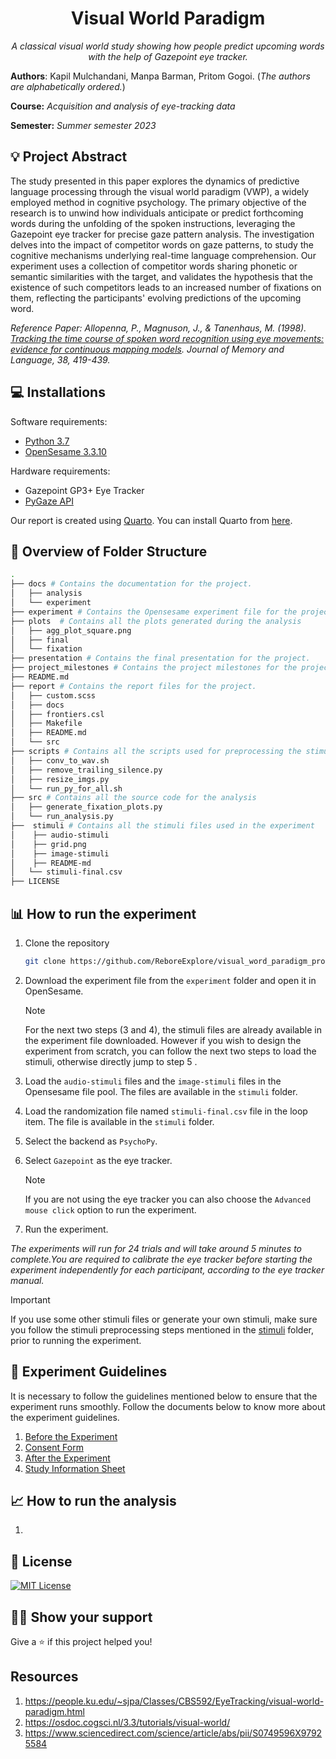 <h1 align="center">Visual World Paradigm</h1>
<p align="center"><i>A classical visual world study showing how people predict upcoming words with the help of Gazepoint eye tracker.</i></p>



**Authors**: Kapil Mulchandani, Manpa Barman, Pritom Gogoi. (*The authors are alphabetically ordered.*)

**Course:** *Acquisition and analysis of eye-tracking data*

**Semester:** *Summer semester 2023*

## :bulb: Project Abstract
 The study presented in this paper explores the dynamics of predictive language processing through the visual world paradigm (VWP), a widely employed method in cognitive psychology. The primary objective of the research is to unwind how individuals anticipate or predict forthcoming words during the unfolding of the spoken instructions, leveraging the Gazepoint eye tracker for precise gaze pattern analysis. The investigation delves into the impact of competitor words on gaze patterns, to study the cognitive mechanisms underlying real-time language comprehension. Our experiment uses a collection of competitor words sharing phonetic or semantic similarities with the target, and validates the hypothesis that the existence of such competitors leads to an increased number of fixations on them, reflecting the participants' evolving predictions of the upcoming word.

 _Reference Paper: Allopenna, P., Magnuson, J., & Tanenhaus, M. (1998). [Tracking the time course of spoken word recognition using eye movements: evidence for continuous mapping models](https://www.sciencedirect.com/science/article/abs/pii/S0749596X97925584). Journal of Memory and Language, 38, 419-439._

## :computer: Installations

Software requirements: 
- [Python 3.7](https://www.python.org/downloads/)
- [OpenSesame 3.3.10](https://osdoc.cogsci.nl/4.0/download/)

Hardware requirements:
- Gazepoint GP3+ Eye Tracker
- [PyGaze API](https://www.gazept.com/dl/Gazepoint_API_v2.0.pdf)

Our report is created using [Quarto](report/README.md). You can install Quarto from [here](https://quarto.org/docs/get-started/).


## :page_facing_up: Overview of Folder Structure 

```bash
.
├── docs # Contains the documentation for the project.
│   ├── analysis
│   └── experiment
├── experiment # Contains the Opensesame experiment file for the project.
├── plots  # Contains all the plots generated during the analysis
│   ├── agg_plot_square.png
│   ├── final
│   └── fixation
├── presentation # Contains the final presentation for the project.
├── project_milestones # Contains the project milestones for the project.
├── README.md
├── report # Contains the report files for the project.
│   ├── custom.scss
│   ├── docs
│   ├── frontiers.csl
│   ├── Makefile
│   ├── README.md
│   └── src
├── scripts # Contains all the scripts used for preprocessing the stimuli
│   ├── conv_to_wav.sh
│   ├── remove_trailing_silence.py
│   ├── resize_imgs.py
│   └── run_py_for_all.sh
├── src # Contains all the source code for the analysis
│   ├── generate_fixation_plots.py
│   └── run_analysis.py
├──  stimuli # Contains all the stimuli files used in the experiment
│    ├── audio-stimuli
│    ├── grid.png
│    ├── image-stimuli
│    ├── README-md
│   └── stimuli-final.csv
├── LICENSE

```
## :bar_chart: How to run the experiment

1. Clone the repository 
        
    ```bash
    git clone https://github.com/ReboreExplore/visual_word_paradigm_project
    ```
2. Download the experiment file from the ```experiment``` folder and open it in OpenSesame.

    > [!NOTE]  
    > For the next two steps (3 and 4), the stimuli files are already available in the experiment file downloaded. However if you wish to design the experiment from scratch, you can follow the next two steps to load the stimuli,  otherwise directly jump to step 5 .

3. Load the ```audio-stimuli``` files and the ```image-stimuli``` files in the Opensesame file pool. The files are available in the ```stimuli``` folder.
4. Load the randomization file named ```stimuli-final.csv``` file in the loop item. The file is available in the ```stimuli``` folder.
5. Select the backend as ```PsychoPy```.
6. Select ```Gazepoint``` as the eye tracker. 
    > [!NOTE]  
    > If you are not using the eye tracker you can also choose the ```Advanced mouse click``` option to run the experiment.
7. Run the experiment.

_The experiments will run for 24 trials and will take around 5 minutes to complete.You are required to calibrate the eye tracker before starting the experiment independently for each participant, according to the eye tracker manual._

> [!IMPORTANT]  
> If you use some other stimuli files or generate your own stimuli, make sure you follow the stimuli preprocessing steps mentioned in the [stimuli](stimuli/README.md) folder, prior to running the experiment.

## :closed_book: Experiment Guidelines

It is necessary to follow the guidelines mentioned below to ensure that the experiment runs smoothly. Follow the documents below to know more about the experiment guidelines.

1. [Before the Experiment](docs/experiment/before_the_experiment.md)
2. [Consent Form](docs/experiment/consent_form.pdf)
3. [After the Experiment](docs/experiment/after_the_experiment.md)
4. [Study Information Sheet](docs/experiment/study_subject_information_and_questionaire.md)

## :chart_with_upwards_trend: How to run the analysis

1. 

## :pencil: License

[![MIT License](https://img.shields.io/github/license/roypriyanshu02/Impressive-Profile-Readmes?style=for-the-badge)](https://github.com/roypriyanshu02/impressive-profile-readmes/blob/main/LICENSE)

## :man_astronaut: Show your support

Give a ⭐️ if this project helped you!

## Resources
1. https://people.ku.edu/~sjpa/Classes/CBS592/EyeTracking/visual-world-paradigm.html
2. https://osdoc.cogsci.nl/3.3/tutorials/visual-world/
3. https://www.sciencedirect.com/science/article/abs/pii/S0749596X97925584
